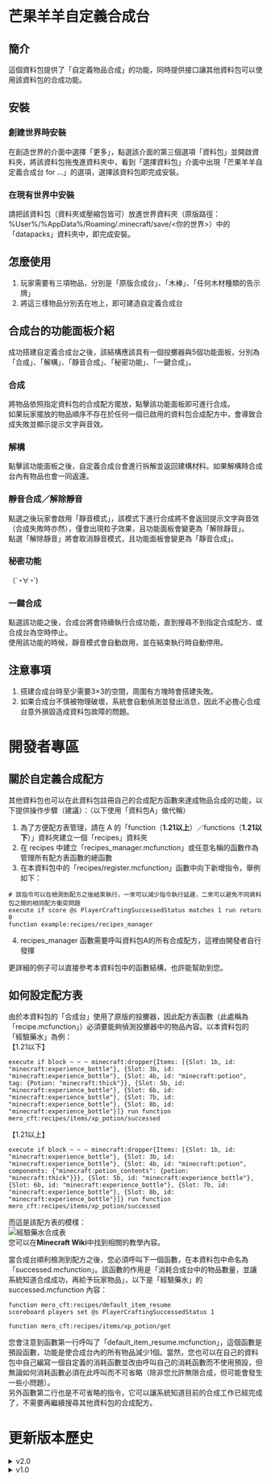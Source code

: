 # 芒果羊羊自定義合成台
## 簡介
這個資料包提供了「自定義物品合成」的功能，同時提供接口讓其他資料包可以使用該資料包的合成功能。
## 安裝
### 創建世界時安裝
在創造世界的介面中選擇「更多」，點選該介面的第三個選項「資料包」並開啟資料夾，將該資料包拖曳進資料夾中，看到「選擇資料包」介面中出現「芒果羊羊自定義合成台 for ...」的選項，選擇該資料包即完成安裝。
### 在現有世界中安裝
請把該資料包（資料夾或壓縮包皆可）放進世界資料夾（原版路徑：%User%/%AppData%/Roaming/.minecraft/save/<你的世界>）中的「datapacks」資料夾中，即完成安裝。
## 怎麼使用
1. 玩家需要有三項物品，分別是「原版合成台」、「木棒」、「任何木材種類的告示牌」
2. 將這三樣物品分別丟在地上，即可建造自定義合成台
## 合成台的功能面板介紹
成功搭建自定義合成台之後，該結構應該具有一個投擲器與5個功能面板，分別為「合成」、「解構」、「靜音合成」、「秘密功能」、「一鍵合成」。
### 合成
將物品依照指定資料包的合成配方擺放，點擊該功能面板即可進行合成。<br>
如果玩家擺放的物品順序不存在於任何一個已啟用的資料包合成配方中，會導致合成失敗並顯示提示文字與音效。
### 解構
點擊該功能面板之後，自定義合成台會進行拆解並返回建構材料。如果解構時合成台內有物品也會一同返還。
### 靜音合成／解除靜音
點選之後玩家會啟用「靜音模式」，該模式下進行合成將不會返回提示文字與音效（合成失敗時亦然），僅會出現粒子效果，且功能面板會變更為「解除靜音」。<br>
點選「解除靜音」將會取消靜音模式，且功能面板會變更為「靜音合成」。
### 秘密功能
（´◔​∀◔`)
### 一鍵合成
點選該功能之後，合成台將會持續執行合成功能，直到搜尋不到指定合成配方、或合成台為空時停止。<br>
使用該功能的時候，靜音模式會自動啟用，並在結束執行時自動停用。
## 注意事項
1. 搭建合成台時至少需要3×3的空間，周圍有方塊時會搭建失敗。
2. 如果合成台不慎被物理破壞，系統會自動偵測並發出消息，因此不必擔心合成台意外損毀造成資料包故障的問題。
# 開發者專區
## 關於自定義合成配方
其他資料包也可以在此資料包註冊自己的合成配方函數來達成物品合成的功能，以下提供操作步驟（建議）：（以下使用「資料包A」做代稱）
1. 為了方便配方表管理，請在 A 的「function（**1.21以上**）／functions（**1.21以下**）」資料夾建立一個「recipes」資料夾
2. 在 recipes 中建立「recipes_manager.mcfunction」或任意名稱的函數作為管理所有配方表函數的總函數
3. 在本資料包中的「recipes/register.mcfunction」函數中向下新增指令，舉例如下：<br>
```mcfunction
# 該指令可以在檢測到配方之後結束執行，一來可以減少指令執行延遲，二來可以避免不同資料包之間的相同配方衝突問題
execute if score @s PlayerCraftingSuccessedStatus matches 1 run return 0
function example:recipes/recipes_manager
```
4. recipes_manager 函數需要呼叫資料包A的所有合成配方，這裡由開發者自行發揮

更詳細的例子可以直接參考本資料包中的函數結構，也許能幫助到您。
## 如何設定配方表
由於本資料包的「合成台」使用了原版的投擲器，因此配方表函數（此處稱為「recipe.mcfunction」）必須要能夠偵測投擲器中的物品內容。以本資料包的「經驗藥水」為例：<br>
【1.21以下】<br>
```mcfunction
execute if block ~ ~ ~ minecraft:dropper{Items: [{Slot: 1b, id: "minecraft:experience_bottle"}, {Slot: 3b, id: "minecraft:experience_bottle"}, {Slot: 4b, id: "minecraft:potion", tag: {Potion: "minecraft:thick"}}, {Slot: 5b, id: "minecraft:experience_bottle"}, {Slot: 6b, id: "minecraft:experience_bottle"}, {Slot: 7b, id: "minecraft:experience_bottle"}, {Slot: 8b, id: "minecraft:experience_bottle"}]} run function mero_cft:recipes/items/xp_potion/successed
```
【1.21以上】<br>
```mcfunction
execute if block ~ ~ ~ minecraft:dropper{Items: [{Slot: 1b, id: "minecraft:experience_bottle"}, {Slot: 3b, id: "minecraft:experience_bottle"}, {Slot: 4b, id: "minecraft:potion", components: {"minecraft:potion_contents": {potion: "minecraft:thick"}}}, {Slot: 5b, id: "minecraft:experience_bottle"}, {Slot: 6b, id: "minecraft:experience_bottle"}, {Slot: 7b, id: "minecraft:experience_bottle"}, {Slot: 8b, id: "minecraft:experience_bottle"}]} run function mero_cft:recipes/items/xp_potion/successed
```
而這是該配方表的模樣：<br>
![經驗藥水合成表](https://i.imgur.com/ngTufgQ.png)<br>
您可以在**Minecraft Wiki**中找到相關的教學內容。<p>
當合成台順利檢測到配方之後，您必須呼叫下一個函數，在本資料包中命名為「successed.mcfunction」。該函數的作用是「消耗合成台中的物品數量，並讓系統知道合成成功，再給予玩家物品」，以下是「經驗藥水」的 successed.mcfunction 內容：<br>
```mcfunction
function mero_cft:recipes/default_item_resume
scoreboard players set @s PlayerCraftingSuccessedStatus 1

function mero_cft:recipes/items/xp_potion/get
```
您會注意到函數第一行呼叫了「default_item_resume.mcfunction」，這個函數是預設函數，功能是使合成台內的所有物品減少1個。當然，您也可以在自己的資料包中自己編寫一個自定義的消耗函數並改由呼叫自己的消耗函數而不使用預設，但無論如何消耗函數必須在此呼叫而不可省略（除非您允許無限合成，但可能會發生一些小問題）。<br>
另外函數第二行也是不可省略的指令，它可以讓系統知道目前的合成工作已經完成了，不需要再繼續搜尋其他資料包的合成配方。
# 更新版本歷史
<details>
    <summary>v2.0</summary>
    
    - 將資料包的遊戲運行版本從 1.20.4 提升至 1.21
    
    - 「經驗藥水」的堆疊數量從1個提升為16個
    
</details>
<details>
    <summary>v1.0</summary>
    
    - 更新了 1 個挑戰成就
    
    - 包含 3 個資料包物品
    
    - 新增「一鍵合成」功能
    
    - 添加例外事件處理 >>> 當合成檯、經驗產生器被意外破壞時啟動相關處理程序
    
    - 針對更新至 1.20.4 的資料包「進度」改動內容進行修復
    
</details>
